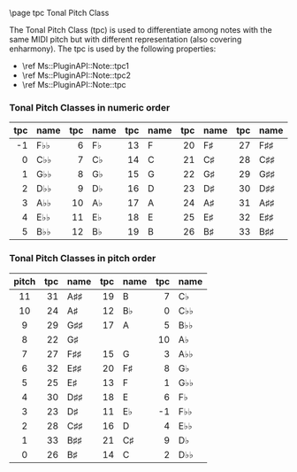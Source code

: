 \page tpc Tonal Pitch Class

The Tonal Pitch Class (tpc) is used to differentiate among notes with the same MIDI pitch but with different representation (also covering enharmony). The tpc is used by the following properties:
- \ref Ms::PluginAPI::Note::tpc1
- \ref Ms::PluginAPI::Note::tpc2
- \ref Ms::PluginAPI::Note::tpc

### Tonal Pitch Classes in numeric order

tpc	| name	| tpc	| name	| tpc	| name	| tpc	| name	| tpc	| name
---:|:------|------:|:------|------:|:------|------:|:------|------:|:-----
-1	| F♭♭	| 6		| F♭	| 13	| F 	| 20	| F♯	| 27	| F♯♯
0	| C♭♭	| 7		| C♭	| 14	| C 	| 21	| C♯	| 28	| C♯♯
1	| G♭♭	| 8		| G♭	| 15	| G 	| 22	| G♯	| 29	| G♯♯
2	| D♭♭	| 9		| D♭	| 16	| D 	| 23	| D♯	| 30	| D♯♯
3	| A♭♭	| 10	| A♭	| 17	| A 	| 24	| A♯	| 31	| A♯♯
4	| E♭♭	| 11	| E♭	| 18	| E 	| 25	| E♯	| 32	| E♯♯
5	| B♭♭	| 12	| B♭	| 19	| B 	| 26	| B♯	| 33	| B♯♯

### Tonal Pitch Classes in pitch order

pitch	| tpc	| name	| tpc	| name	| tpc	| name
:------:|------:|:------|------:|:------|------:|:-----
11		| 31	| A♯♯	| 19	| B 	| 7 	| C♭
10		| 24	| A♯	| 12	| B♭	| 0 	| C♭♭
9		| 29	| G♯♯	| 17	| A 	| 5 	| B♭♭
8		| 22	| G♯	|   	|   	| 10	| A♭
7		| 27	| F♯♯	| 15	| G 	| 3 	| A♭♭
6		| 32	| E♯♯	| 20	| F♯	| 8 	| G♭
5		| 25	| E♯	| 13	| F 	| 1 	| G♭♭
4		| 30	| D♯♯	| 18	| E 	| 6 	| F♭
3		| 23	| D♯	| 11	| E♭	| -1	| F♭♭
2		| 28	| C♯♯	| 16	| D 	| 4 	| E♭♭
1		| 33	| B♯♯	| 21	| C♯	| 9 	| D♭
0		| 26	| B♯	| 14	| C 	| 2 	| D♭♭
